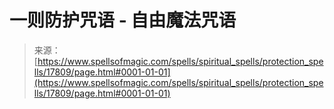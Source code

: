 <!--yml

category: 未分类

date: 2024-06-12 18:59:06

-->

# 一则防护咒语 - 自由魔法咒语

> 来源：[https://www.spellsofmagic.com/spells/spiritual_spells/protection_spells/17809/page.html#0001-01-01](https://www.spellsofmagic.com/spells/spiritual_spells/protection_spells/17809/page.html#0001-01-01)

